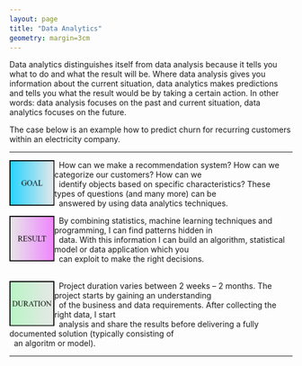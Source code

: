 ```yaml
---
layout: page
title: "Data Analytics"
geometry: margin=3cm
---
```


Data analytics distinguishes itself from data analysis because it tells you what to do and what the result will be. Where data analysis gives you information about the current situation, data analytics makes predictions and tells you what the result would be by taking a certain action. In other words: data analysis focuses on the past and current situation, data analytics focuses on the future.

The case below is an example how to predict churn for recurring customers within an electricity company.

---
<img src="/images/example-goal.png" align="left" width="80px"/> 
&nbsp; How can we make a recommendation system? How can we categorize our customers? How can we <br> &nbsp; identify objects based on specific characteristics? These types of questions (and many more) can be <br> &nbsp; answered by using data analytics techniques.
<br clear="left"/>

<img src="/images/example-result.png" align="left" width="80px"/> &nbsp; By combining statistics, machine learning techniques and programming, I can find patterns hidden in <br> &nbsp; data. With this information I can build an algorithm, statistical model or data application which you <br> &nbsp; can exploit to make the right decisions. 
<br>
<br clear="left"/>


<img src="/images/example-duration.png" align="left" width="80px"/> &nbsp; Project duration varies between 2 weeks – 2 months. The project starts by gaining an understanding <br> &nbsp; of the business and data requirements. After collecting the right data, I start <br> &nbsp; analysis and share the results before delivering a fully documented solution (typically consisting of <br> &nbsp; an algoritm or model).

---
